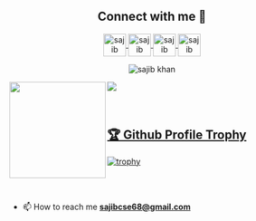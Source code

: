 <h2 align="center">Connect with me 🚀</h2>

<p align="center">
  <a href="https://www.linkedin.com/in/sajibkhan" target="blank">
    <img align="center" src="https://img.icons8.com/color/48/000000/linkedin-circled.png" alt="sajib khan" height="40" width="40" />
  </a>
  <a href="https://www.linkedin.com/in/sajibkhan" target="blank">
    <img align="center" src="https://img.icons8.com/color/48/000000/stackoverflow.png" alt="sajib khan" height="40" width="40" />
  </a>
  <a href="https://twitter.com/sajibcse68" target="blank">
    <img align="center" src="https://img.icons8.com/nolan/64/twitter.png" alt="sajib khan" height="40" width="40" />
  </a>
  <a href="https://www.facebook.com/sajibcse68" target="blank">
    <img align="center" src="https://img.icons8.com/fluent/48/000000/facebook-new.png" alt="sajib khan" height="40" width="40" />
  </a>
</p>

<p align="center">
  <img src="https://visitor-badge.laobi.icu/badge?page_id=sajibcse68" alt="sajib khan" />
</p>

<div>
  <img height="170" align="left" src="https://github-readme-stats.vercel.app/api?username=sajibcse68&count_private=true&include_all_commits=true&theme=highcontrast&bg_color=0,000000,130F40" />
  
  <img src="https://github-readme-stats.vercel.app/api/top-langs/?username=sajibcse68&layout=compact&theme=highcontrast&bg_color=0,000000,130F40&margin-w=200" />
</div>
<br>
<br>

<a href="https://github.com/sajibcse68d/github-profile-trophy">
   <h2>🏆 Github Profile Trophy</h2>
</a>

[![trophy](https://github-profile-trophy.vercel.app/?username=sajibcse68&theme=juicyfresh&no-frame=true&no-bg=true&margin-w=100)](https://github.com/ryo-ma/github-profile-trophy)

<br>
<br>

- 📫 How to reach me **sajibcse68@gmail.com**


<!--
**sajibcse68/sajibcse68** is a ✨ _special_ ✨ repository because its `README.md` (this file) appears on your GitHub profile.

Here are some ideas to get you started:

- 🔭 I’m currently working on ...
- 🌱 I’m currently learning ...
- 👯 I’m looking to collaborate on ...
- 🤔 I’m looking for help with ...
- 💬 Ask me about ...
- 📫 How to reach me: ...
- 😄 Pronouns: ...
- ⚡ Fun fact: ...
-->
